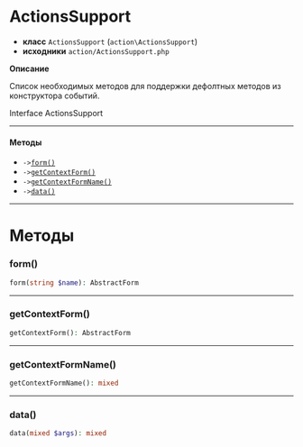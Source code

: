 # ActionsSupport

- **класс** `ActionsSupport` (`action\ActionsSupport`)
- **исходники** `action/ActionsSupport.php`

**Описание**

Список необходимых методов для поддержки дефолтных методов из конструктора событий.

Interface ActionsSupport

---

#### Методы

- `->`[`form()`](#method-form)
- `->`[`getContextForm()`](#method-getcontextform)
- `->`[`getContextFormName()`](#method-getcontextformname)
- `->`[`data()`](#method-data)

---
# Методы

<a name="method-form"></a>

### form()
```php
form(string $name): AbstractForm
```

---

<a name="method-getcontextform"></a>

### getContextForm()
```php
getContextForm(): AbstractForm
```

---

<a name="method-getcontextformname"></a>

### getContextFormName()
```php
getContextFormName(): mixed
```

---

<a name="method-data"></a>

### data()
```php
data(mixed $args): mixed
```